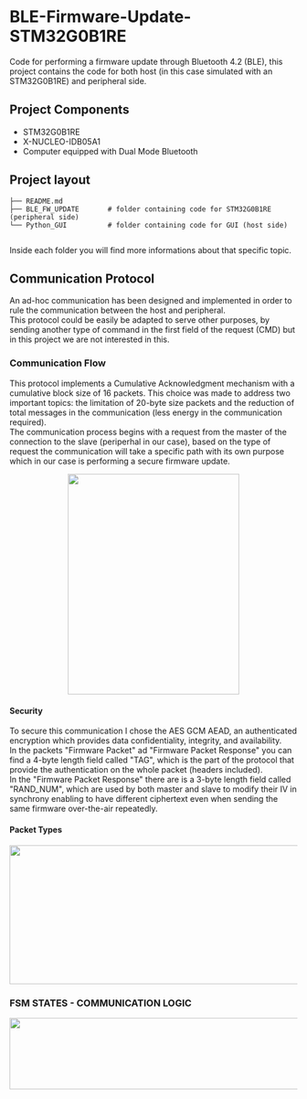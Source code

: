 # BLE-Firmware-Update-STM32G0B1RE
Code for performing a firmware update through Bluetooth 4.2 (BLE), this project contains the code for both host (in this case simulated with an STM32G0B1RE) and peripheral side.

## Project Components
 - STM32G0B1RE
 - X-NUCLEO-IDB05A1
 - Computer equipped with Dual Mode Bluetooth

## Project layout

```
├── README.md  
├── BLE_FW_UPDATE       # folder containing code for STM32G0B1RE (peripheral side)
└── Python_GUI        	# folder containing code for GUI (host side) 
    
```
  
Inside each folder you will find more informations about that specific topic.

## Communication Protocol
An ad-hoc communication has been designed and implemented in order to rule the communication between the host and peripheral.  
This protocol could be easily be adapted to serve other purposes, by sending another type of command in the first field of the request (CMD) but in this project we are not interested in this.

### Communication Flow
This protocol implements a Cumulative Acknowledgment mechanism with a cumulative block size of 16 packets. This choice was made to address two important topics: the limitation of 20-byte size packets and the reduction of total messages in the communication (less energy in the communication required).  
The communication process begins with a request from the master of the connection to the slave (periperhal in our case), based on the type of request the communication will take a specific path with its own purpose which in our case is performing a secure firmware update.

<p align="center">
  <img width="300" height="386.55" src="https://github.com/francescoolivieri/BLE-Firmware-Update-STM32G0B1RE/assets/113623927/7c4f8c41-1cfe-498a-b417-5d3cdce43624">
   </p>

#### Security
To secure this communication I chose the AES GCM AEAD, an authenticated encryption which provides data confidentiality, integrity, and availability.  
In the packets "Firmware Packet" ad "Firmware Packet Response" you can find a 4-byte length field called "TAG", which is the part of the protocol that provide the authentication on the whole packet (headers included).  
In the "Firmware Packet Response" there are is a 3-byte length field called "RAND_NUM", which are used by both master and slave to modify their IV in synchrony enabling to have different ciphertext even when sending the same firmware over-the-air repeatedly.

#### Packet Types
<p align="center">
  <img width="600" height="243.41" src="https://github.com/francescoolivieri/BLE-Firmware-Update-STM32G0B1RE/assets/113623927/e2b30521-f13a-4686-9547-fae5772a2094">
</p>

### FSM STATES - COMMUNICATION LOGIC

<p align="center">
  <img width="600" height="125" src="https://github.com/francescoolivieri/BLE-Firmware-Update-STM32G0B1RE/assets/113623927/d09983fa-91b0-4000-9def-7a66b43a3570">
</p>
